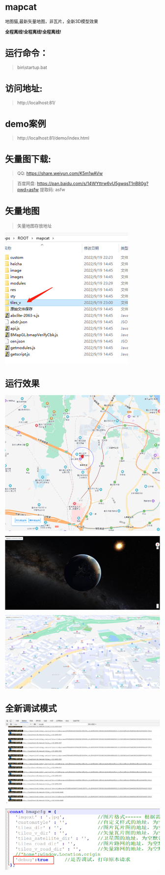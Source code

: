 # mapcat
地图猫,最新矢量地图，非瓦片，全新3D模型效果 

**全程离线!全程离线!全程离线!**

# 运行命令：
> bin\startup.bat

# 访问地址:
> http://localhost:81/

# demo案例
> http://localhost:81/demo/index.html


# 矢量图下载:
> QQ: https://share.weiyun.com/K5m1wAVw

> 百度网盘: https://pan.baidu.com/s/14WYttrw6vU5gwqsT1nB80g?pwd=asfw 提取码: asfw



# 矢量地图
> 矢量地图存放地址

![矢量地图](md_Img/tiles_v.png)




# 运行效果


![运行效果1](md_Img/yxxg1.png)


![运行效果2](md_Img/yxxg2.png)


![运行效果3](md_Img/yxxg3.png)


# 全新调试模式

![debug模式1](md_Img/debug.png)


![debug模式2](md_Img/debug2.png)